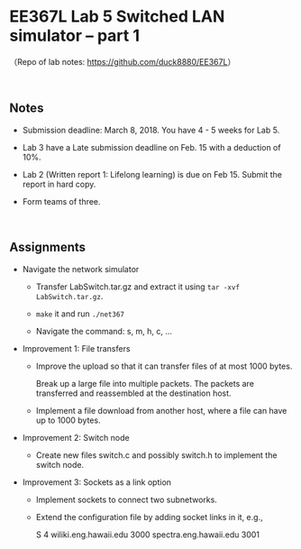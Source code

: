 # EE367L Lab 5 Switched LAN simulator – part 1

（Repo of lab notes: <https://github.com/duck8880/EE367L>）

​  
## Notes

  - Submission deadline: March 8, 2018. You have 4 - 5 weeks for Lab 5.
  
  - Lab 3 have a Late submission deadline on Feb. 15 with a deduction of 10%.
  
  - Lab 2 (Written report 1: Lifelong learning) is due on Feb 15. Submit the report in hard copy.
  
  - Form teams of three.
  
​  
## Assignments

  - Navigate the network simulator
  
    - Transfer LabSwitch.tar.gz and extract it using `tar -xvf LabSwitch.tar.gz`.
    
    - `make` it and run `./net367`
    
    - Navigate the command: s, m, h, c, ...

  - Improvement 1: File transfers
  
    - Improve the upload so that it can transfer files of at most 1000 bytes. 
      
      Break up a large file into multiple packets. The packets are transferred and reassembled at the destination host.
      
    - Implement a file download from another host, where a file can have up to 1000 bytes.
    
  - Improvement 2: Switch node
  
    - Create new files switch.c and possibly switch.h to implement the switch node.
    
  - Improvement 3: Sockets as a link option
  
    - Implement sockets to connect two subnetworks.
    
    - Extend the configuration file by adding socket links in it, e.g.,    

      S 4 wiliki.eng.hawaii.edu 3000 spectra.eng.hawaii.edu 3001

